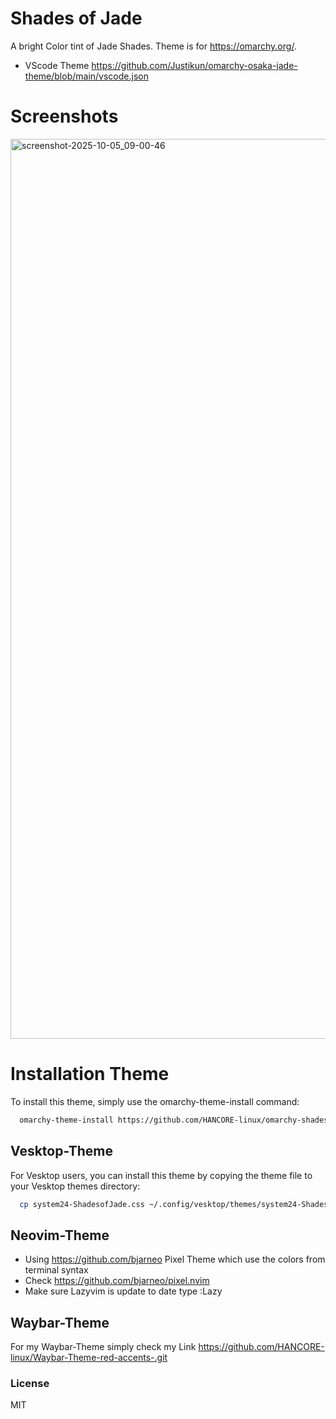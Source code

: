 # Shades of Jade
A bright Color tint of Jade Shades. Theme is for https://omarchy.org/. 
- VScode Theme https://github.com/Justikun/omarchy-osaka-jade-theme/blob/main/vscode.json <br>

# Screenshots
<img width="2560" height="1440" alt="screenshot-2025-10-05_09-00-46" src="https://github.com/user-attachments/assets/ae85874f-58d6-464d-bc7b-20e4d1bdb55b" />




# Installation Theme

To install this theme, simply use the omarchy-theme-install command:

```bash
  omarchy-theme-install https://github.com/HANCORE-linux/omarchy-shadesofjade-theme.git
```
## Vesktop-Theme
For Vesktop users, you can install this theme by copying the theme file to your Vesktop themes directory:
```bash
  cp system24-ShadesofJade.css ~/.config/vesktop/themes/system24-ShadesofJade.css
```

## Neovim-Theme
- Using https://github.com/bjarneo Pixel Theme which use the colors from terminal syntax <br>
- Check https://github.com/bjarneo/pixel.nvim <br>
- Make sure Lazyvim is update to date type :Lazy <br>

## Waybar-Theme
For my Waybar-Theme simply check my Link https://github.com/HANCORE-linux/Waybar-Theme-red-accents-.git

### License
MIT

